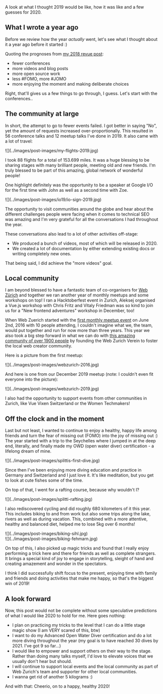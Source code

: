 <!-- 2019 a retrospective -->

A look at what I thought 2019 would be like, how it was like and a few guesses for 2020.

## What I wrote a year ago

Before we review how the year *actually* went, let's see what I thought about it a year ago before it started :)

Quoting the prognoses from [my 2018 revue post](/2018-a-retrospective):

- fewer conferences
- more videos and blog posts
- more open source work
- less #FOMO, more #JOMO
- more enjoying the moment and making deliberate choices

Right, that'll gives us a few things to go through, I guess.
Let's start with the conferences..

## The community at large

In short, the attempt to go to fewer events failed. I got better in saying "No", yet the amount of requests increased over-proportionally.
This resulted in 56 conference talks and 12 meetup talks I've done in 2019. It also came with a lot of travel:

<div class="article-img">
![](../images/post-images/my-flights-2019.jpg)
</div>

I took 88 flights for a total of 153.699 miles. It was a huge blessing to be sharing stages with many brilliant people, meeting old and new friends.
I'm truly blessed to be part of this amazing, global network of wonderful people!

One highlight definitely was the opportunity to be a speaker at Google I/O for the first time with John as well as a second time with Zoe.

<div class="article-img">
![](../images/post-images/io19/io-sign-2019.jpg)
</div>

The opportunity to visit communities around the globe and hear about the different challenges people were facing when it comes to technical SEO was amazing and I'm very grateful for all the conversations I had throughout the year.

These conversations also lead to a lot of other activities off-stage:

- We produced a bunch of videos, most of which will be released in 2020.
- We created a lot of documentation by either extending existing docs or writing completely new ones.

That being said, I did achieve the "more videos" goal.

## Local community

I am beyond blessed to have a fantastic team of co-organisers for [Web Zürich](https://webzueri.ch) and together we ran another year of monthly meetups and some workshops on top! I ran a Hacktoberfest event in Zurich, Aleksej organised a Vue.js workshop with Chris Fritz and Vitaly Friedman was so kind to join us for a "New frontend adventures" workshop in December, too! 

When Web Zuerich started with the [first monthly meetup event](https://www.meetup.com/de-DE/Web-Zurich/events/231415028/) on June 2nd, 2016 with 10 people attending, I couldn't imagine what we, the team, would put together and run for now more than three years. This year we also took a big step forward in what we can do with [this amazing community of over 1900 people](https://www.meetup.com/de-DE/Web-Zurich) by founding the Web Zurich Verein to foster the local web creator community.

Here is a picture from the first meetup:
<div class="article-img">
![](../images/post-images/webzurich-2016.jpg)
</div>

And here is one from our December 2019 meetup (note: I couldn't even fit everyone into the picture):
<div class="article-img">
![](../images/post-images/webzurich-2019.jpg)
</div>

I also had the opportunity to support events from other communities in Zurich, like Vue Vixen Switzerland or the Women Techmakers!

## Off the clock and in the moment

Last but not least, I wanted to continue to enjoy a healthy, happy life among friends and turn the fear of missing out (FOMO) into the joy of missing out :)
The year started with a trip to the Seychelles where I jumped in at the deep end, literally, and finally made my OWD (open water diver) certification - a lifelong dream of mine.

<div class="article-img">
![](../images/post-images/splittis-first-dive.jpg)
</div>

Since then I've been enjoying more diving education and practice in Germany and Switzerland and I just love it. It's like meditation, but you get to look at cute fishes some of the time.

On top of that, I went for a rafting course, because why wouldn't I?

<div class="article-img">
![](../images/post-images/splitti-rafting.jpg)
</div>

I also rediscovered cycling and did roughly 680 kilometers of it this year. This includes biking to and from work but also some trips along the lake, rivers as well as during vacation. This, combined with a more attentive, healthy and balanced diet, helped me to lose 5kg over 6 months!

<div class="article-img">
![](../images/post-images/biking-sihl.jpg)
</div>
<div class="article-img">
![](../images/post-images/biking-fehmarn.jpg)
</div>

On top of this, I also picked up magic tricks and found that I really enjoy performing a trick here and there for friends as well as complete strangers. It brings a special kind of joy to engage in storytelling, sleight of hand and creating amazement and wonder in the spectators.

I think I did successfully shift focus to the present, enjoying time with family and friends and doing activities that make me happy, so that's the biggest win of 2019!

## A look forward

Now, this post would not be complete without some speculative predictions of what I would like 2020 to hold for me. Here goes nothing:

- I plan on practicing my tricks to the level that I can do a little stage magic show (I am VERY scared of this, btw)
- I want to do my Advanced Open Water Diver certification and do a lot more diving throughout the year (my goal is to have reached 30 dives by 2021. I've got 9 so far...)
- I would like to empower and support others on their way to the stage. Rather than doing many talks myself, I'd love to elevate voices that we usually don't hear but should.
- I will continue to support local events and the local community as part of Web Zurich's team and supporter for other local communities.
- I wanna get rid of another 5 kilograms :)

And with that: Cheerio, on to a happy, healthy 2020!

